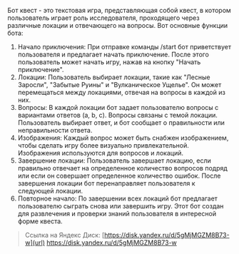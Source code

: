 Бот квест - это текстовая игра, представляющая собой квест, в котором пользователь играет роль исследователя, проходящего через различные локации и отвечающего на вопросы. Вот основные функции бота:
1.	Начало приключения: При отправке команды /start бот приветствует пользователя и предлагает начать приключение. После этого пользователь может начать игру, нажав на кнопку "Начать приключение".
2.	Локации: Пользователь выбирает локации, такие как "Лесные Заросли", "Забытые Руины" и "Вулканическое Ущелье". Он может перемещаться между локациями, отвечая на вопросы в каждой из них.
3.	Вопросы: В каждой локации бот задает пользователю вопросы с вариантами ответов (a, b, c). Вопросы связаны с темой локации. Пользователь выбирает ответ, и бот сообщает о правильности или неправильности ответа.
4.	Изображения: Каждый вопрос может быть снабжен изображением, чтобы сделать игру более визуально привлекательной. Изображения используются для вопросов и локаций.
5.	Завершение локации: Пользователь завершает локацию, если правильно отвечает на определенное количество вопросов подряд или если он совершает определенное количество ошибок. После завершения локации бот перенаправляет пользователя к следующей локации.
6.	Повторное начало: По завершении всех локаций бот предлагает пользователю сыграть снова или завершить игру.
Этот бот создан для развлечения и проверки знаний пользователя в интересной форме квеста. 

> Ссылка на Яндекс Диск: [https://disk.yandex.ru/d/5gMjMGZM8B73-w](url)
                                             https://disk.yandex.ru/d/5gMjMGZM8B73-w
